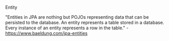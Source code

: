 Entity

"Entities in JPA are nothing but POJOs representing data that can be persisted to the database.
An entity represents a table stored in a database.
Every instance of an entity represents a row in the table." - https://www.baeldung.com/jpa-entities